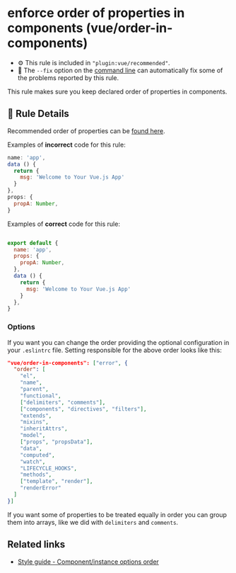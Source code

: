 # enforce order of properties in components (vue/order-in-components)

- :gear: This rule is included in `"plugin:vue/recommended"`.
- :wrench: The `--fix` option on the [command line](http://eslint.org/docs/user-guide/command-line-interface#fix) can automatically fix some of the problems reported by this rule.

This rule makes sure you keep declared order of properties in components.

## :book: Rule Details

Recommended order of properties can be [found here](https://vuejs.org/v2/style-guide/#Component-instance-options-order-recommended).

Examples of **incorrect** code for this rule:

```js
name: 'app',
data () {
  return {
    msg: 'Welcome to Your Vue.js App'
  }
},
props: {
  propA: Number,
}
```

Examples of **correct** code for this rule:

```js

export default {
  name: 'app',
  props: {
    propA: Number,
  },
  data () {
    return {
      msg: 'Welcome to Your Vue.js App'
    }
  },
}

```

### Options

If you want you can change the order providing the optional configuration in your `.eslintrc` file. Setting responsible for the above order looks like this:

``` json
"vue/order-in-components": ["error", {
  "order": [
    "el",
    "name",
    "parent",
    "functional",
    ["delimiters", "comments"],
    ["components", "directives", "filters"],
    "extends",
    "mixins",
    "inheritAttrs",
    "model",
    ["props", "propsData"],
    "data",
    "computed",
    "watch",
    "LIFECYCLE_HOOKS",
    "methods",
    ["template", "render"],
    "renderError"
  ]
}]
```

If you want some of properties to be treated equally in order you can group them into arrays, like we did with `delimiters` and `comments`.

## Related links

- [Style guide - Component/instance options order](https://vuejs.org/v2/style-guide/#Component-instance-options-order-recommended)

